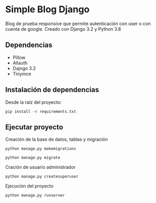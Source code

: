 # Simple Blog Django

Blog de prueba responsive que permite autenticación con user o con cuenta de google. Creado con Django 3.2 y Python 3.8

## Dependencias

* Pillow
* Allauth
* Dajngo 3.2
* Tinymce

## Instalación de dependencias

Desde la raíz del proyecto:

```
pip install -r requirements.txt
```

## Ejecutar proyecto

Creación de la base de datos, tablas y migración

```
python manage.py makemigrations
```

```
python manage.py migrate
```

Cración de usuario administrador

```
python manage.py createsuperuser
```

Ejecución del proyecto

```
python manage.py runserver
```